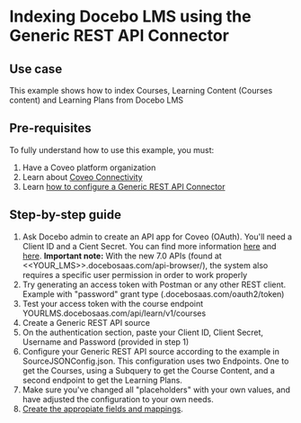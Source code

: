 # Indexing Docebo LMS using the Generic REST API Connector

## Use case
This example shows how to index Courses, Learning Content (Courses content) and Learning Plans from Docebo LMS

## Pre-requisites
To fully understand how to use this example, you must:
1. Have a Coveo platform organization
2. Learn about [Coveo Connectivity](https://docs.coveo.com/en/1702/cloud-v2-administrators/add-or-edit-a-source-using-one-of-the-available-connectors)
3. Learn [how to configure a Generic REST API Connector](https://docs.coveo.com/en/1896/cloud-v2-administrators/add-or-edit-a-generic-rest-api-source)

## Step-by-step guide
1. Ask Docebo admin to create an API app for Coveo (OAuth). You'll need a Client ID and a Cient Secret. You can find more information [here](https://www.docebo.com/knowledge-base/how-to-activate-and-manage-the-sso-and-api-app/) and [here](https://www.docebo.com/knowledge-base/authentication-api-ssp-app-grant-types/). **Important note:** With the new 7.0 APIs (found at <<YOUR_LMS>>.docebosaas.com/api-browser/), the system also requires a specific user permission in order to work properly
2. Try generating an access token with Postman or any other REST client. Example with "password" grant type (<yourlms>.docebosaas.com/oauth2/token)
3. Test your access token with the course endpoint YOURLMS.docebosaas.com/api/learn/v1/courses
4. Create a Generic REST API source
5. On the authentication section, paste your Client ID, Client Secret, Username and Password (provided in step 1)
6. Configure your Generic REST API source according to the example in SourceJSONConfig.json. This configuration uses two Endpoints. One to get the Courses, using a Subquery to get the Course Content, and a second endpoint to get the Learning Plans.
7. Make sure you've changed all "placeholders" with your own values, and have adjusted the configuration to your own needs.
8. [Create the appropiate fields and mappings](https://docs.coveo.com/en/1896/cloud-v2-administrators/add-or-edit-a-generic-rest-api-source#completion).